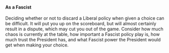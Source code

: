 #### As a Fascist

Deciding whether or not to discard a Liberal policy when given a choice can be difficult. It will put you up on the scoreboard, but will almost certainly result in a dispute, which may cut you out of the game.  Consider how much chaos is currently at the table, how important a Fascist policy play is, how much trust the President has, and what Fascist power the President would get when making your choice.

